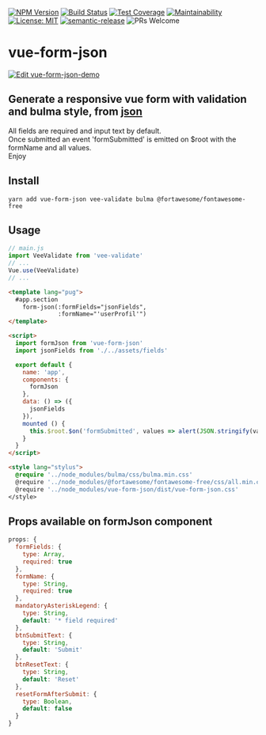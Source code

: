 [![NPM Version](https://img.shields.io/npm/v/vue-form-json.svg)](https://www.npmjs.com/package/vue-form-json)
[![Build Status](https://img.shields.io/circleci/project/github/14nrv/vue-form-json.svg "Build Status")](https://circleci.com/gh/14nrv/vue-form-json/tree/dev)
[![Test Coverage](https://api.codeclimate.com/v1/badges/af5a15db118dac6343ab/test_coverage)](https://codeclimate.com/github/14nrv/vue-form-json/test_coverage)
[![Maintainability](https://api.codeclimate.com/v1/badges/af5a15db118dac6343ab/maintainability)](https://codeclimate.com/github/14nrv/vue-form-json/maintainability)
[![License: MIT](https://img.shields.io/badge/License-MIT-blue.svg)](https://opensource.org/licenses/MIT)
[![semantic-release](https://img.shields.io/badge/%20%20%F0%9F%93%A6%F0%9F%9A%80-semantic--release-e10079.svg)](https://github.com/semantic-release/semantic-release)
![PRs Welcome](https://img.shields.io/badge/PRs-welcome-brightgreen.svg)

# vue-form-json

[![Edit vue-form-json-demo](https://codesandbox.io/static/img/play-codesandbox.svg)](https://codesandbox.io/s/5y0p29onyk?module=%2Fsrc%2FApp.vue)

## Generate a responsive vue form with validation and bulma style, from [json](https://github.com/14nrv/vue-form-json/blob/master/src/components/Form/fields.json)
All fields are required and input text by default.\
Once submitted an event 'formSubmitted' is emitted on $root with the formName and all values.\
Enjoy

## Install
```
yarn add vue-form-json vee-validate bulma @fortawesome/fontawesome-free
```

## Usage
```js
// main.js
import VeeValidate from 'vee-validate'
// ...
Vue.use(VeeValidate)
// ...
```

```html
<template lang="pug">
  #app.section
    form-json(:formFields="jsonFields",
              :formName="'userProfil'")
</template>

<script>
  import formJson from 'vue-form-json'
  import jsonFields from './../assets/fields'

  export default {
    name: 'app',
    components: {
      formJson
    },
    data: () => ({
      jsonFields
    }),
    mounted () {
      this.$root.$on('formSubmitted', values => alert(JSON.stringify(values)))
    }
  }
</script>

<style lang="stylus">
  @require '../node_modules/bulma/css/bulma.min.css'
  @require '../node_modules/@fortawesome/fontawesome-free/css/all.min.css'
  @require '../node_modules/vue-form-json/dist/vue-form-json.css'
</style>
```

## Props available on formJson component
```js
props: {
  formFields: {
    type: Array,
    required: true
  },
  formName: {
    type: String,
    required: true
  },
  mandatoryAsteriskLegend: {
    type: String,
    default: '* field required'
  },
  btnSubmitText: {
    type: String,
    default: 'Submit'
  },
  btnResetText: {
    type: String,
    default: 'Reset'
  },
  resetFormAfterSubmit: {
    type: Boolean,
    default: false
  }
}
```
